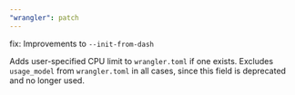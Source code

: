 ```yaml
---
"wrangler": patch
---
```


fix: Improvements to `--init-from-dash`

Adds user-specified CPU limit to `wrangler.toml` if one exists. Excludes `usage_model` from `wrangler.toml` in all cases, since this field is deprecated and no longer used.
